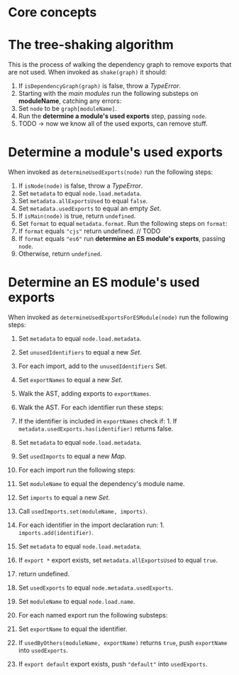 # Core concepts

# The tree-shaking algorithm

This is the process of walking the dependency graph to remove exports that are not used. When invoked as `shake(graph)` it should:

1. If `isDependencyGraph(graph)` is false, throw a *TypeError*.
1. Starting with the *main modules* run the following substeps on __moduleName__, catching any errors:
  1. Set `node` to be `graph[moduleName]`.
  1. Run the __determine a module's used exports__ step, passing `node`.
1. TODO -> now we know all of the used exports, can remove stuff.

# Determine a module's used exports

When invoked as `determineUsedExports(node)` run the following steps:

1. If `isNode(node)` is false, throw a *TypeError*.
1. Set `metadata` to equal `node.load.metadata`.
1. Set `metadata.allExportsUsed` to equal `false`.
1. Set `metadata.usedExports` to equal an empty *Set*.
1. If `isMain(node)` is true, return `undefined`.
1. Set `format` to equal `metadata.format`. Run the following steps on `format`:
  1. If `format` equals `"cjs"` return undefined. // TODO
  1. If `format` equals `"es6"` run __determine an ES module's exports__, passing `node`.
  1. Otherwise, return `undefined`.

# Determine an ES module's used exports

When invoked as `determineUsedExportsForESModule(node)` run the following steps:

1. Set `metadata` to equal `node.load.metadata`.
1. Set `unusedIdentifiers` to equal a new *Set*.
1. For each import, add to the `unusedIdentifiers` Set.
1. Set `exportNames` to equal a new *Set*.
1. Walk the AST, adding exports to `exportNames`.
1. Walk the AST. For each identifier run these steps:
  1. If the identifier is included in `exportNames` check if:
    1. If `metadata.usedExports.has(identifier)` returns false.




1. Set `metadata` to equal `node.load.metadata`.
1. Set `usedImports` to equal a new *Map*.
1. For each import run the following steps:
  1. Set `moduleName` to equal the dependency's module name.
  1. Set `imports` to equal a new *Set*.
  1. Call `usedImports.set(moduleName, imports)`.
  1. For each identifier in the import declaration run:
    1. `imports.add(identifier)`.




1. Set `metadata` to equal `node.load.metadata`.
1. If `export *` export exists, set `metadata.allExportsUsed` to equal `true`.
  1. return undefined.
1. Set `usedExports` to equal `node.metadata.usedExports`.
1. Set `moduleName` to equal `node.load.name`.
1. For each named export run the following substeps:
  1. Set `exportName` to equal the identifier.
  1. If `usedByOthers(moduleName, exportName)` returns `true`, push `exportName` into `usedExports`.



1. If `export default` export exists, push `"default"` into `usedExports`.
